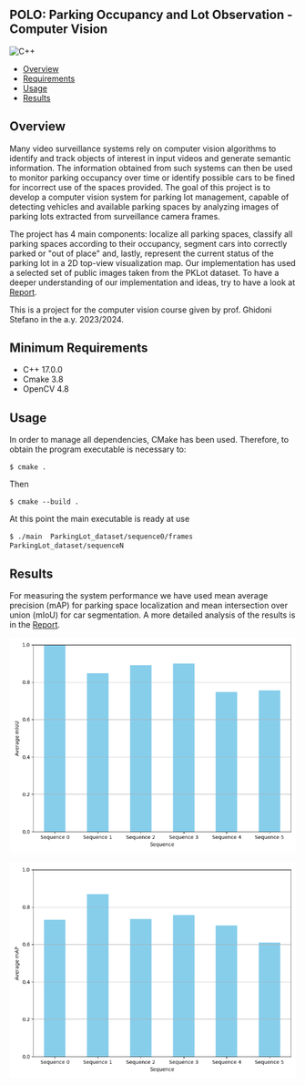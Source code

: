 ## POLO: Parking Occupancy and Lot Observation - Computer Vision
![C++](https://img.shields.io/badge/C%2B%2B-00599C?style=for-the-badge&logo=c%2B%2B&logoColor=white)
- [Overview](#overview)
- [Requirements](#requirements)
- [Usage](#usage)
- [Results](#results)


## Overview
Many video surveillance systems rely on computer vision algorithms to identify and track objects of interest in input
videos and generate semantic information. The information obtained from such systems can then be used to monitor parking occupancy over time or
identify possible cars to be fined for incorrect use of the spaces provided. The goal of this project is to develop a computer vision system for parking lot management, capable of detecting
vehicles and available parking spaces by analyzing images of parking lots extracted from surveillance camera frames.

The project has 4 main components: localize all parking spaces, classify all parking spaces according to their occupancy, segment cars into correctly parked or "out of place" and, lastly, represent the current status of the parking lot in a 2D top-view visualization map.
Our implementation has used a selected set of public images taken from the PKLot dataset. To have a deeper understanding of our implementation and ideas, try to have a look at [Report](Report.pdf).

This is a project for the computer vision course given by prof. Ghidoni Stefano in the a.y. 2023/2024.

## Minimum Requirements 
- C++ 17.0.0
- Cmake 3.8
- OpenCV 4.8


## Usage
In order to manage all dependencies, CMake has been used. Therefore, to obtain the program executable is necessary to:
```shell 
$ cmake . 
```
Then 
```shell 
$ cmake --build .
```
At this point the main executable is ready at use
```shell 
$ ./main  ParkingLot_dataset/sequence0/frames ParkingLot_dataset/sequenceN
```


## Results
For measuring the system performance we have used mean average precision (mAP) for parking space localization and mean intersection over union (mIoU) for car segmentation.
A more detailed analysis of the results is in the [Report](Report.pdf).

<p align="center">
  <img src="https://github.com/zincalex/POLO-CV/blob/main/ParkingLot_dataset/miou_final.png" />
</p>
<p align="center">
  <img src="https://github.com/zincalex/POLO-CV/blob/main/ParkingLot_dataset/mAP_final.png" />
</p>

